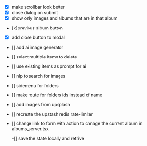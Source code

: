 - [x] make scrollbar look better
- [x] close dialog on submit
- [x] show only images and albums that are in that album
- [x]previous album button
- [x] add close button to modal
- [] add ai image generator
- [] select multiple items to delete
- [] use existing items as prompt for ai
- [] nlp to search for images

- [] sidemenu for folders
- [] make route for folders ids instead of name
- [] add images from upsplash

- [] recreate the upstash redis rate-limiter

- [] change link to form with action to chnage the current album in albums_server.tsx

  -[] save the state locally and retrive
